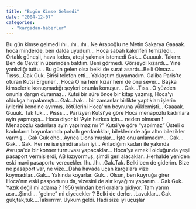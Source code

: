 ```yaml
---
title: "Bugün Kimse Gelmedi"
date: "2004-12-07"
categories: 
  - "kargadan-haberler"
---
```


Bu gün kimse gelmedi ıhı...ıhı...ıhı...Ne Arapoğlu ne Metin Sakarya Gaaaak. hoca minderde, ben dalda uyudum... Hoca sabah kaloriferi temizledi... Ortalık güneşli, hava lodos, ateşi yakmak istemedi Gak... Guuuuk. Takırrr. Ben de Ceviz'in üzerinden baktım. Beni görmedi. Görseydi kızardı... Yine yanlızlığı tuttu... Bu gün gelen olsa belki de surat asardı...Belli Olmaz... Tısss...Gak Guk. Birisi telefon etti... Yaklaştım duyamadım. Galiba Paris'te oturan Kutsi Erguner... Hoca O'na hem kızar hem de onu sever... Başka kimselerle konuşmadığı şeyleri onunla konuşur... Gak...Tıss...O yüzden onunla dargın duramaz... Kutsi bir süre önce bir kitap yazmış, Hoca'yı oldukça hırpalamıştı... Gak...hak... bir zamanlar birlikte yaptıkları işlerin iyilerini kendine ayırmış, kötülerini Hoca'nın boynuna yüklemişti... Gaaaak. Guuuk. Tak tuk.... Pısss.... Parizyen Kutsi'ye göre Hoca menapozlu kadınlara ayin yapmışşş... Hoca diyor ki “Ayin herkes için... neden olmasın ! Menapozlu kadınlara ayin yapılmaz mı ?” Kutsi'ye göre “yapılmaz” Üsteli o kadınların boyunlarında pahallı gerdanlıklar, bileklerinde ağır altın bilezikler varmış... Gak Guk oho...Ayrıca Lions'muşlar... İşte onu anlamadım... Gak... Gak... Gak. Her ne ise şimdi araları iyi... Anladığım kadarı ile yakında Avrupa'da bir konser turnuvası yapacaklar... Hoca'ya emekli olduğunda yeşil pasaport vermişlerdi, AB kızıyormuş, şimdi geri alacaklar...Herhalde yeniden eski mavi pasaportu verecekler. Ihı...Ihı...Gak.Tak. Belki ben de giderim. Bize ne pasaport var, ne vize...Daha havada uçan kargalara vize koymadılar...Gak... Yakında koyarlar. Guk... Olsun, ben kuyruğa girer Hoca'nın eski pasportunu da, vizesini de alır kıyağımı yaparım... Gak.Guk. Yazık değil mi adama ? 1956 yılından beri oralara gidiyor. Tam yarım asır...Şimdi... “gelme” mi diyecekler ? Belki de derler...Lavuklar... Gak guk,tak,tuk....Takııırrrrr. Uykum geldi. Hadi size iyi uçuşlar
